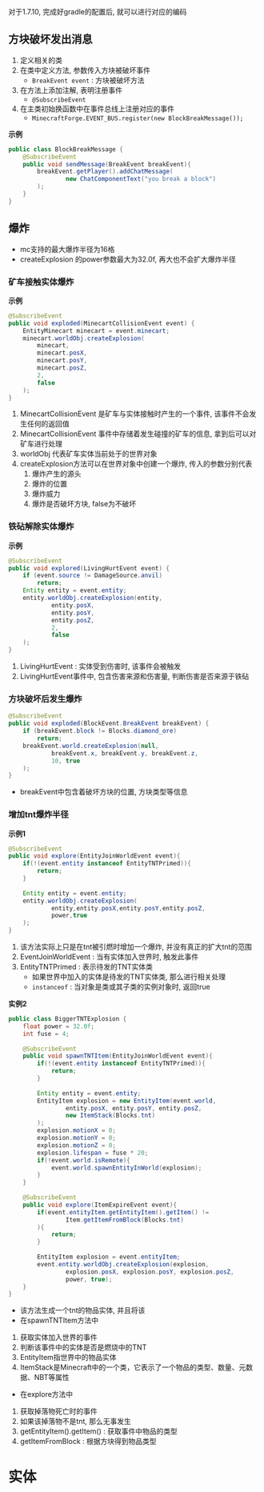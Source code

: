对于1.7.10, 完成好gradle的配置后, 就可以进行对应的编码

## 方块破坏发出消息

1. 定义相关的类
2. 在类中定义方法, 参数传入方块被破坏事件
	- `BreakEvent event` : 方块被破坏方法
3. 在方法上添加注解, 表明注册事件
	- `@SubscribeEvent`
4. 在主类初始换函数中在事件总线上注册对应的事件
	- `MinecraftForge.EVENT_BUS.register(new BlockBreakMessage());`

**示例**
```java
public class BlockBreakMessage {  
    @SubscribeEvent  
    public void sendMessage(BreakEvent breakEvent){  
        breakEvent.getPlayer().addChatMessage(  
                new ChatComponentText("you break a block")  
        );  
    }  
}
```

## 爆炸

- mc支持的最大爆炸半径为16格
- createExplosion 的power参数最大为32.0f, 再大也不会扩大爆炸半径

### 矿车接触实体爆炸

**示例**
```java
@SubscribeEvent  
public void exploded(MinecartCollisionEvent event) {  
    EntityMinecart minecart = event.minecart;  
    minecart.worldObj.createExplosion(  
        minecart,  
        minecart.posX,  
        minecart.posY,  
        minecart.posZ,  
        2,  
        false  
    );  
}
```

1. MinecartCollisionEvent 是矿车与实体接触时产生的一个事件, 该事件不会发生任何的返回值
2. MinecartCollisionEvent 事件中存储着发生碰撞的矿车的信息, 拿到后可以对矿车进行处理
3. worldObj 代表矿车实体当前处于的世界对象
4. createExplosion方法可以在世界对象中创建一个爆炸, 传入的参数分别代表
	1. 爆炸产生的源头
	2. 爆炸的位置
	3. 爆炸威力
	4. 爆炸是否破坏方块, false为不破坏

### 铁砧解除实体爆炸

**示例**
```java
@SubscribeEvent  
public void explored(LivingHurtEvent event) {  
    if (event.source != DamageSource.anvil)  
        return;  
    Entity entity = event.entity;  
    entity.worldObj.createExplosion(entity,  
            entity.posX,  
            entity.posY,  
            entity.posZ,  
            2,  
            false  
    );  
}
```

1. LivingHurtEvent : 实体受到伤害时, 该事件会被触发
2. LivingHurtEvent事件中, 包含伤害来源和伤害量, 判断伤害是否来源于铁砧

### 方块破坏后发生爆炸

```java
@SubscribeEvent  
public void exploded(BlockEvent.BreakEvent breakEvent) {  
    if (breakEvent.block != Blocks.diamond_ore)  
        return;  
    breakEvent.world.createExplosion(null,  
            breakEvent.x, breakEvent.y, breakEvent.z,  
            10, true  
    );  
}
```

- breakEvent中包含着破坏方块的位置, 方块类型等信息

### 增加tnt爆炸半径

**示例1**
```java
@SubscribeEvent  
public void explore(EntityJoinWorldEvent event){  
    if(!(event.entity instanceof EntityTNTPrimed)){  
        return;  
    }  
  
    Entity entity = event.entity;  
    entity.worldObj.createExplosion(  
            entity,entity.posX,entity.posY,entity.posZ,  
            power,true  
    );  
}
```

1. 该方法实际上只是在tnt被引燃时增加一个爆炸, 并没有真正的扩大tnt的范围
2. EventJoinWorldEvent : 当有实体加入世界时, 触发此事件
3. EntityTNTPrimed : 表示待发的TNT实体类
	- 如果世界中加入的实体是待发的TNT实体类, 那么进行相关处理
	- `instanceof` : 当对象是类或其子类的实例对象时, 返回true

**实例2**
```java
public class BiggerTNTExplosion {  
    float power = 32.0f;  
    int fuse = 4;  
  
    @SubscribeEvent  
    public void spawnTNTItem(EntityJoinWorldEvent event){  
        if(!(event.entity instanceof EntityTNTPrimed)){  
            return;  
        }  
  
        Entity entity = event.entity;  
        EntityItem explosion = new EntityItem(event.world,  
                entity.posX, entity.posY, entity.posZ,  
                new ItemStack(Blocks.tnt)  
        );  
        explosion.motionX = 0;  
        explosion.motionY = 0;  
        explosion.motionZ = 0;  
        explosion.lifespan = fuse * 20;  
        if(!event.world.isRemote){  
            event.world.spawnEntityInWorld(explosion);  
        }  
    }  
  
    @SubscribeEvent  
    public void explore(ItemExpireEvent event){  
        if(event.entityItem.getEntityItem().getItem() !=  
                Item.getItemFromBlock(Blocks.tnt)  
        ){  
            return;  
        }  
          
        EntityItem explosion = event.entityItem;  
        event.entity.worldObj.createExplosion(explosion,  
                explosion.posX, explosion.posY, explosion.posZ,  
                power, true);  
    }  
}
```

- 该方法生成一个tnt的物品实体, 并且将该
- 在spawnTNTItem方法中
1. 获取实体加入世界的事件
2. 判断该事件中的实体是否是燃烧中的TNT
3. EntityItem指世界中的物品实体
4. ItemStack是Minecraft中的一个类，它表示了一个物品的类型、数量、元数据、NBT等属性
- 在explore方法中
1. 获取掉落物死亡时的事件
2. 如果该掉落物不是tnt, 那么无事发生
3. getEntityItem().getItem() : 获取事件中物品的类型
4. getItemFromBlock : 根据方块得到物品类型

# 实体





